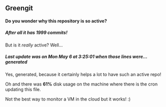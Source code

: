 ## Greengit

#### Do you wonder why this repository is so active?

##### After all it has 1999 commits!

But is it *really* active? Well...

##### Last update was on Mon May 6 at 3:25:01 when those lines were... generated

Yes, generated, because it certainly helps a lot to have such an active repo!

Oh and there was **61%** disk usage on the machine
where there is the cron updating this file.

Not the best way to monitor a VM in the cloud but it works! :)
